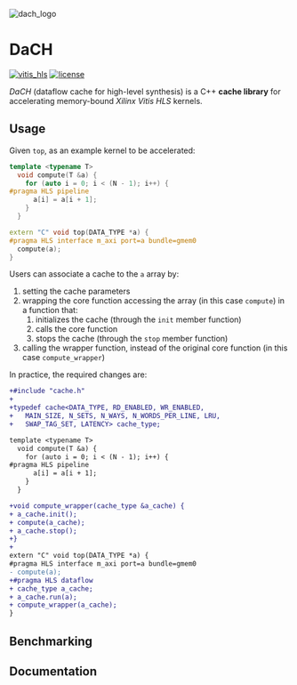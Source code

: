![dach_logo](https://user-images.githubusercontent.com/5991825/196959914-0750dd8c-b089-4b53-b077-b3f5b2a78039.svg)

# DaCH
[![vitis_hls](https://img.shields.io/badge/vitis--hls-2020.1%20--%202021.2-blue)](https://docs.xilinx.com/r/2021.2-English/ug1399-vitis-hls/Getting-Started-with-Vitis-HLS)
[![license](https://img.shields.io/badge/license-BSD--3--Clause%20-blue)](https://github.com/brigio345/hls_cache/blob/master/LICENSE)

_DaCH_ (dataflow cache for high-level synthesis) is a C++ **cache library** for accelerating memory-bound *Xilinx Vitis HLS* kernels.

## Usage
Given `top`, as an example kernel to be accelerated:
```cpp
template <typename T>
  void compute(T &a) {
    for (auto i = 0; i < (N - 1); i++) {
#pragma HLS pipeline
      a[i] = a[i + 1];
    }
  }

extern "C" void top(DATA_TYPE *a) {
#pragma HLS interface m_axi port=a bundle=gmem0
  compute(a);
}
```

Users can associate a cache to the `a` array by:
1. setting the cache parameters
2. wrapping the core function accessing the array (in this case `compute`) in a function that:
    1. initializes the cache (through the `init` member function)
    2. calls the core function
    3. stops the cache (through the `stop` member function)
3. calling the wrapper function, instead of the original core function (in this case `compute_wrapper`)

In practice, the required changes are:
```diff
+#include "cache.h"
+
+typedef cache<DATA_TYPE, RD_ENABLED, WR_ENABLED,
+   MAIN_SIZE, N_SETS, N_WAYS, N_WORDS_PER_LINE, LRU,
+   SWAP_TAG_SET, LATENCY> cache_type;

template <typename T>
  void compute(T &a) {
    for (auto i = 0; i < (N - 1); i++) {
#pragma HLS pipeline
      a[i] = a[i + 1];
    }
  }

+void compute_wrapper(cache_type &a_cache) {
+ a_cache.init();
+ compute(a_cache);
+ a_cache.stop();
+}
+
extern "C" void top(DATA_TYPE *a) {
#pragma HLS interface m_axi port=a bundle=gmem0
- compute(a);
+#pragma HLS dataflow
+ cache_type a_cache;
+ a_cache.run(a);
+ compute_wrapper(a_cache);
}
```

## Benchmarking

## Documentation
